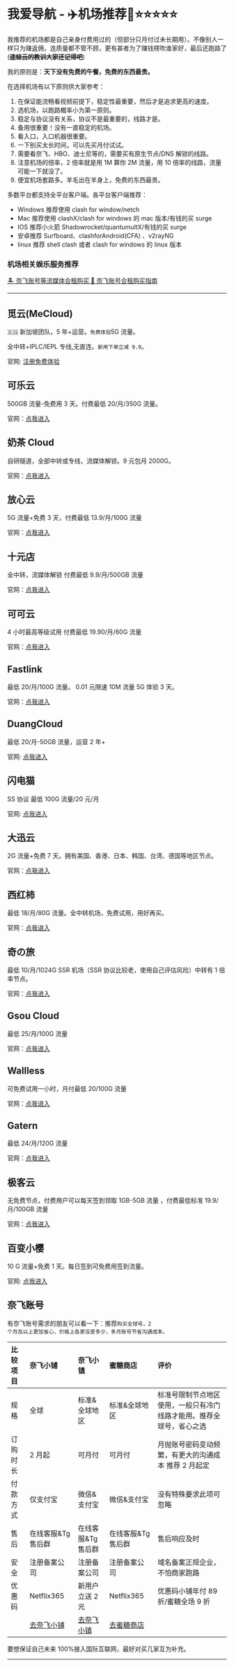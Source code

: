 # 我爱导航 - ✈️机场推荐🍒⭐⭐⭐⭐⭐


我推荐的机场都是自己亲身付费用过的（但部分只月付过未长期用）。不像别人一样只为赚返佣，连质量都不管不顾，更有甚者为了赚钱楞吹谁家好，最后还跑路了(**~~速蛙云的教训大家还记得吧~~**)

我的原则是：**天下没有免费的午餐，免费的东西最贵。**

在选择机场有以下原则供大家参考：

1. 在保证能流畅看视频前提下，稳定性最重要，然后才是追求更高的速度。
2. 选机场，以跑路概率小为第一原则。
3. 稳定与协议没有关系，协议不是最重要的，线路才是。
4. 备用很重要！没有一直稳定的机场。
5. 看入口，入口机器很重要。
6. 一下别买太长时间，可以先买月付试试。
7. 需要看奈飞、HBO、迪士尼等的，需要买有原生节点/DNS 解锁的线路。
8. 注意机场的倍率，2 倍率就是用 1M 算你 2M 流量，用 10 倍率的线路，流量可能一下就没了。
9. 便宜机场套路多。羊毛出在羊身上，免费的东西最贵。

多数平台都支持全平台客户端。各平台客户端推荐：

- Windows 推荐使用 clash for window/netch
- Mac 推荐使用 clashX/clash for windows 的 mac 版本/有钱的买 surge
- IOS 推荐小火箭 Shadowrocket/quantumultX/有钱的买 surge
- 安卓推荐 Surfboard、clashforAndroid(CFA) 、v2rayNG
- linux 推荐 shell clash 或者 clash for windows 的 linux 版本

### 机场相关娱乐服务推荐


[🏝️ 奈飞账号等流媒体合租购买 🎥 奈飞账号合租购买指南](https://www.2chuhai.com/recommend/netflix-account/)

---

## 觅云(MeCloud)

🇸🇬 新加坡团队，5 年+运营。<code>免费体验</code>5G 流量。

全中转+IPLC/IEPL 专线,无直连。<code>新用下单立减 9.9</code>。

官网: [注册免费体验](https://www.miyun.la/?code=s95atg&lang=zh)

## 可乐云

500GB 流量-免费用 3 天。付费最低 20/月/350G 流量。

官网：[点我进入](https://colacloud.net/index.php#/register?code=StdFoxdl)

## 奶茶 Cloud

自研隧道，全部中转或专线，流媒体解锁。9 元包月 2000G。

官网：[点我进入](https://naichayun.net/#/register?code=gm1kORHc)

## 放心云

5G 流量+免费 3 天，付费最低 13.9/月/100G 流量

官网：[点我进入](https://fxyjs.fun/#/register?code=19l6Lltq)

## 十元店

全中转，流媒体解锁 付费最低 9.9/月/500GB 流量

官网：[点我进入](https://shiyuandian.org/#/register?code=5Ai9kFse)

## 可可云

4 小时最高等级试用 付费最低 19.90/月/60G 流量

官网：[点我进入](https://vip.cocloud.cc/auth/register?code=Jf6f)

## Fastlink

最低 20/月/100G 流量。 0.01 元限速 10M 流量 5G 体验 3 天。

官网：[点我进入](https://v02.fl-aff.com/auth/register?code=ZJXa)

## DuangCloud

最低 20/月-50GB 流量，运营 2 年+

官网: [点我进入](https://portal.duangcloud.xyz/#/register?code=okwCEYpw)

## 闪电猫

SS 协议 最低 100G 流量/20 元/月

官网: [点我进入](https://speedcat-aff.com/auth/register?code=u0HG)

## 大迅云

2G 流量+免费 7 天。拥有美国、香港、日本、韩国、台湾、德国等地区节点。

官网：[点我进入](https://daxun.club/#/register?code=wERl5qKd)

## 西红柿

最低 18/月/80G 流量。全中转机场，免费试用，用好再买。

官网：[点我进入](https://www.xihoogsi.com/#/register?code=0s886cnb)

## 奇の旅

最低 10/月/1024G SSR 机场（SSR 协议比较老，使用自己评估风险）中转有 1 倍率节点。

官网：[点我进入](https://www.q1travel.cloud/aff.php?aff=5971)

## Gsou Cloud

最低 25/月/100G 流量

官网：[点我进入](https://gsoust.xyz/auth/register?code=PPTx)

## Wallless

可免费试用一小时，月付最低 20/100G 流量

官网：[点我进入](https://portal.wl-site4.com/#/register?code=9BiTGpfA)

## Gatern

最低 24/月/120G 流量

官网：[点我进入](https://shuttle.gt-in.com/aff.php?aff=3273)

## 极客云

无免费节点，付费用户可以每天签到领取 1GB-5GB 流量 ，付费最低标准 19.9/月/100GB 流量

官网：[点我进入](https://jike251.xyz/auth/register?code=y305)

## 百变小樱

10 G 流量+免费 1 天。每日签到可免费用签到流量。

官网: [点我进入](https://bbxy.shop/auth/register?code=28Vj)

## 奈飞账号

有奈飞账号需求的朋友可以看一下：推荐<code>购买全球号，2 个月及以上更加省心，价格上各家没差多少，多月账号节省沟通成本。</code>


| 比较项目 | 奈飞小铺 | 奈飞小镇 | 蜜糖商店 | 评价 |
|:----------|:-----------|:---------|:---------|:--------------|
|规格| 全球 | 标准&全球地区 | 标准&全球地区 | 标准号限制节点地区使用，一般只有冷门线路才能用。推荐全球号，省心之选|
|订购时长| 2 月起 | 可月付 | 可月付 | 月抛账号密码变动频繁，有更大的沟通成本 推荐 2 月起定 |
|付款方式| 仅支付宝| 微信&支付宝 | 微信&支付宝 | 没有特殊要求此项可忽略 |
|售后| 在线客服&Tg 售后群 | 在线客服&Tg 售后群| 在线客服&Tg 售后群 | 售后响应及时 |
|安全| 注册备案公司 | 注册备案公司 | 注册备案公司 | 域名备案正规企业，不怕商家跑路 |
|优惠码| Netflix365 | 新用户立送 2 元 | Netflix365 | 优惠码小铺年付 89 折/蜜糖全场 9 折 |
| | [去奈飞小铺](https://52nav.github.io/go/xiao-pu-buy/)| [去奈飞小镇](https://52nav.github.io/go/netflix-town/) | [去蜜糖商店](https://52nav.github.io/go/netflix-metshop/)| |


要想保证自己未来 100%接入国际互联网，最好对买几家互为补充。

---
